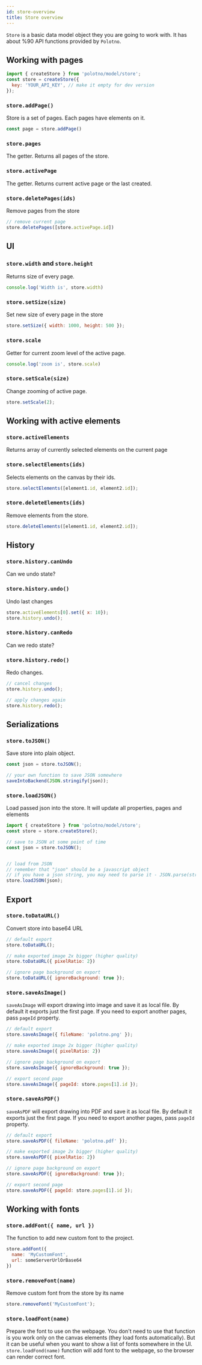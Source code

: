 ```yaml
---
id: store-overview
title: Store overview
---
```


`Store` is a basic data model object they you are going to work with. It has about %90 API functions provided by `Polotno`.



## Working with pages


```js
import { createStore } from 'polotno/model/store';
const store = createStore({
  key: 'YOUR_API_KEY', // make it empty for dev version
});
```

### `store.addPage()`


Store is a set of pages. Each pages have elements on it.

```js
const page = store.addPage()
```

### `store.pages`

The getter. Returns all pages of the store.


### `store.activePage`

The getter. Returns current active page or the last created.

### `store.deletePages(ids)`

Remove pages from the store

```js
// remove current page
store.deletePages([store.activePage.id])
```


## UI

### `store.width` and `store.height`

Returns size of every page.

```js
console.log('Width is', store.width)
```

### `store.setSize(size)`

Set new size of every page in the store

```js
store.setSize({ width: 1000, height: 500 });
```

### `store.scale`

Getter for current zoom level of the active page.

```js
console.log('zoom is', store.scale)
```

### `store.setScale(size)`

Change zooming of active page.

```js
store.setScale(2);
```


## Working with active elements

### `store.activeElements`

Returns array of currently selected elements on the current page

### `store.selectElements(ids)`

Selects elements on the canvas by their ids.

```js
store.selectElements([element1.id, element2.id]);
```

### `store.deleteElements(ids)`

Remove elements from the store.

```js
store.deleteElements([element1.id, element2.id]);
```

## History

### `store.history.canUndo`

Can we undo state?

### `store.history.undo()`

Undo last changes

```js
store.activeElements[0].set({ x: 10});
store.history.undo();
```


### `store.history.canRedo`

Can we redo state?


### `store.history.redo()`

Redo changes.

```js
// cancel changes
store.history.undo();

// apply changes again
store.history.redo();
```

## Serializations

### `store.toJSON()`

Save store into plain object.

```js
const json = store.toJSON();

// your own function to save JSON somewhere
saveIntoBackend(JSON.stringify(json));
```

### `store.loadJSON()`

Load passed json into the store. It will update all properties, pages and elements

```js
import { createStore } from 'polotno/model/store';
const store = store.createStore();

// save to JSON at some point of time
const json = store.toJSON();


// load from JSON
// remember that "json" should be a javascript object
// if you have a json string, you may need to parse it - JSON.parse(string);
store.loadJSON(json);
```


## Export

### `store.toDataURL()`

Convert store into base64 URL

```js
// default export
store.toDataURL();

// make exported image 2x bigger (higher quality)
store.toDataURL({ pixelRatio: 2})

// ignore page background on export
store.toDataURL({ ignoreBackground: true });
```


### `store.saveAsImage()`

`saveAsImage` will export drawing into image and save it as local file. By default it exports just the first page. If you need to export another pages, pass `pageId` property.

```js
// default export
store.saveAsImage({ fileName: 'polotno.png' });

// make exported image 2x bigger (higher quality)
store.saveAsImage({ pixelRatio: 2})

// ignore page background on export
store.saveAsImage({ ignoreBackground: true });

// export second page
store.saveAsImage({ pageId: store.pages[1].id });
```

### `store.saveAsPDF()`

`saveAsPDF` will export drawing into PDF and save it as local file. By default it exports just the first page. If you need to export another pages, pass `pageId` property.


```js
// default export
store.saveAsPDF({ fileName: 'polotno.pdf' });

// make exported image 2x bigger (higher quality)
store.saveAsPDF({ pixelRatio: 2})

// ignore page background on export
store.saveAsPDF({ ignoreBackground: true });

// export second page
store.saveAsPDF({ pageId: store.pages[1].id });
```

## Working with fonts

### `store.addFont({ name, url })`

The function to add new custom font to the project.

```js
store.addFont({
  name: 'MyCustomFont',
  url: someServerUrlOrBase64
})
```

### `store.removeFont(name)`

Remove custom font from the store by its name

```js
store.removeFont('MyCustomFont');
```

### `store.loadFont(name)`

Prepare the font to use on the webpage. You don't need to use that function is you work only on the canvas elements (they load fonts automatically).
But it can be useful when you want to show a list of fonts somewhere in the UI.
`store.loadFond(name)` function will add font to the webpage, so the browser can render correct font.
